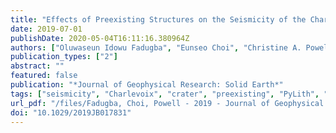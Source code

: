 ```yaml
---
title: "Effects of Preexisting Structures on the Seismicity of the Charlevoix Seismic Zone"
date: 2019-07-01
publishDate: 2020-05-04T16:11:16.380964Z
authors: ["Oluwaseun Idowu Fadugba", "Eunseo Choi", "Christine A. Powell"]
publication_types: ["2"]
abstract: ""
featured: false
publication: "*Journal of Geophysical Research: Solid Earth*"
tags: ["seismicity", "Charlevoix", "crater", "preexisting", "PyLith", "structures"]
url_pdf: "/files/Fadugba, Choi, Powell - 2019 - Journal of Geophysical Research Solid Earth - Effects of Preexisting Structures on the Seismicity of the.pdf"
doi: "10.1029/2019JB017831"
---
```


